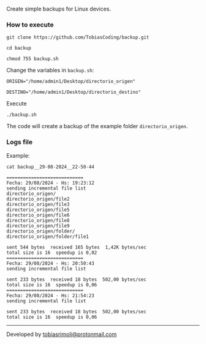 Create simple backups for Linux devices.

### How to execute

```
git clone https://github.com/TobiasCoding/backup.git
```

```
cd backup
```

```
chmod 755 backup.sh
```

Change the variables in `backup.sh`:
```
ORIGEN="/home/admin1/Desktop/directorio_origen"

DESTINO="/home/admin1/Desktop/directorio_destino"
```

Execute
```
./backup.sh
```

The code will create a backup of the example folder `directorio_origen`.


### Logs file

Example:

```
cat backup__29-08-2024__22-50-44
```

```
============================
Fecha: 29/08/2024 - Hs: 19:23:12
sending incremental file list
directorio_origen/
directorio_origen/file2
directorio_origen/file3
directorio_origen/file5
directorio_origen/file6
directorio_origen/file8
directorio_origen/file9
directorio_origen/folder/
directorio_origen/folder/file1

sent 544 bytes  received 165 bytes  1,42K bytes/sec
total size is 16  speedup is 0,02
============================
Fecha: 29/08/2024 - Hs: 20:50:43
sending incremental file list

sent 233 bytes  received 18 bytes  502,00 bytes/sec
total size is 16  speedup is 0,06
============================
Fecha: 29/08/2024 - Hs: 21:54:23
sending incremental file list

sent 233 bytes  received 18 bytes  502,00 bytes/sec
total size is 16  speedup is 0,06
```


______
Developed by tobiasrimoli@protonmail.com
